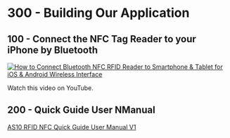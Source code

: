 # 300 - Building Our Application

## 100 - Connect the NFC Tag Reader to your iPhone by Bluetooth

[![How to Connect Bluetooth NFC RFID Reader to Smartphone & Tablet for iOS & Android Wireless Interface](https://img.youtube.com/vi/DHpsBZqIaFE/0.jpg)](https://www.youtube.com/watch?v=DHpsBZqIaFE "How to Connect Bluetooth NFC RFID Reader to Smartphone & Tablet for iOS & Android Wireless Interface")

Watch this video on YouTube.

## 200 - Quick Guide User NManual

[AS10 RFID NFC Quick Guide User Manual V1](../docs/AS10_RFID_NFC_Quick_Guide_User_Manual_V1.pdf)
